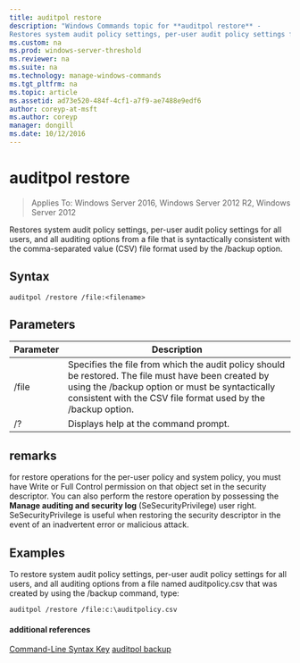 ```yaml
---
title: auditpol restore
description: "Windows Commands topic for **auditpol restore** - 
Restores system audit policy settings, per-user audit policy settings for all users, and all auditing options from a file that is syntactically consistent with the comma-separated value (CSV) file format used by the /backup option."
ms.custom: na
ms.prod: windows-server-threshold
ms.reviewer: na
ms.suite: na
ms.technology: manage-windows-commands
ms.tgt_pltfrm: na
ms.topic: article
ms.assetid: ad73e520-484f-4cf1-a7f9-ae7488e9edf6
author: coreyp-at-msft
ms.author: coreyp
manager: dongill
ms.date: 10/12/2016
---
```

# auditpol restore

>Applies To: Windows Server 2016, Windows Server 2012 R2, Windows Server 2012

Restores system audit policy settings, per-user audit policy settings for all users, and all auditing options from a file that is syntactically consistent with the comma-separated value (CSV) file format used by the /backup option.

## Syntax
```
auditpol /restore /file:<filename>
```
## Parameters
|Parameter|Description|
|-------|--------|
|/file|Specifies the file from which the audit policy should be restored. The file must have been created by using the /backup option or must be syntactically consistent with the CSV file format used by the /backup option.|
|/?|Displays help at the command prompt.|
## remarks
for restore operations for the per-user policy and system policy, you must have Write or Full Control permission on that object set in the security descriptor. You can also perform the restore operation by possessing the **Manage auditing and security log** (SeSecurityPrivilege) user right. SeSecurityPrivilege is useful when restoring the security descriptor in the event of an inadvertent error or malicious attack.
## <a name="BKMK_examples"></a>Examples
To restore system audit policy settings, per-user audit policy settings for all users, and all auditing options from a file named auditpolicy.csv that was created by using the /backup command, type:
```
auditpol /restore /file:c:\auditpolicy.csv
```
#### additional references
[Command-Line Syntax Key](command-line-syntax-key.md)
[auditpol backup](auditpol-backup.md)
